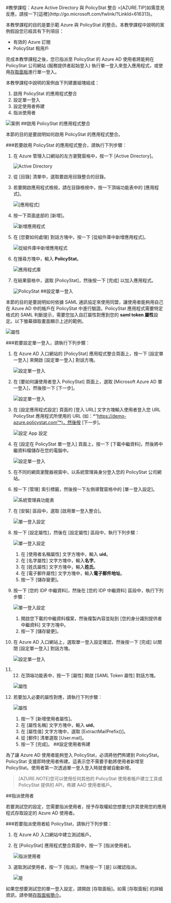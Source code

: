 <properties pageTitle="教學課程：Azure Active Directory 與 PolicyStat 整合 | Microsoft Azure" description="了解如何使用 PolicyStat 搭配 Azure Active Directory 來啟用單一登入、自動化佈建和更多功能！" services="active-directory" authors="MarkusVi"  documentationCenter="na" manager="stevenpo"/>
<tags ms.service="active-directory" ms.devlang="na" ms.topic="article" ms.tgt_pltfrm="na" ms.workload="identity" ms.date="08/01/2015" ms.author="markvi" />
#教學課程：Azure Active Directory 與 PolicyStat 整合
>[AZURE.TIP]如需意見反應，請按一下[這裡](http://go.microsoft.com/fwlink/?LinkId=616313)。
  
本教學課程的目的是要示範 Azure 與 PolicyStat 的整合。本教學課程中說明的案例假設您已經具有下列項目：

-   有效的 Azure 訂閱
-   PolicyStat 租用戶
  
完成本教學課程之後，您已指派至 PolicyStat 的 Azure AD 使用者將能夠在 PolicyStat 公司網站 (服務提供者起始登入) 執行單一登入來登入應用程式，或使用[存取面板](https://msdn.microsoft.com/library/dn308586)進行單一登入。
  
本教學課程中說明的案例由下列建置組塊組成：

1.  啟用 PolicyStat 的應用程式整合
2.  設定單一登入
3.  設定使用者佈建
4.  指派使用者

![案例](./media/active-directory-saas-policystat-tutorial/IC808662.png "案例")
##啟用 PolicyStat 的應用程式整合
  
本節的目的是要說明如何啟用 PolicyStat 的應用程式整合。

###若要啟用 PolicyStat 的應用程式整合，請執行下列步驟：

1.  在 Azure 管理入口網站的左方瀏覽窗格中，按一下 [Active Directory]。

    ![Active Directory](./media/active-directory-saas-policystat-tutorial/IC700993.png "Active Directory")

2.  從 [目錄] 清單中，選取要啟用目錄整合的目錄。

3.  若要開啟應用程式檢視，請在目錄檢視中，按一下頂端功能表中的 [應用程式]。

    ![[應用程式]](./media/active-directory-saas-policystat-tutorial/IC700994.png "[應用程式]")

4.  按一下頁面底部的 [新增]。

    ![新增應用程式](./media/active-directory-saas-policystat-tutorial/IC749321.png "新增應用程式")

5.  在 [您要如何處理] 對話方塊中，按一下 [從組件庫中新增應用程式]。

    ![從組件庫中新增應用程式](./media/active-directory-saas-policystat-tutorial/IC749322.png "從組件庫中新增應用程式")

6.  在搜尋方塊中，輸入 **PolicyStat**。

    ![應用程式庫](./media/active-directory-saas-policystat-tutorial/IC808627.png "應用程式庫")

7.  在結果窗格中，選取 [PolicyStat]，然後按一下 [完成] 以加入應用程式。

    ![PolicyStat](./media/active-directory-saas-policystat-tutorial/IC810430.png "PolicyStat")
##設定單一登入
  
本節的目的是要說明如何依據 SAML 通訊協定來使用同盟，讓使用者能夠用自己在 Azure AD 中的帳戶在 PolicyStat 中進行驗證。PolicyStat 應用程式需要特定格式的 SAML 判斷提示，需要您加入自訂屬性對應到您的 **saml token 屬性**設定。以下螢幕擷取畫面顯示上述的範例。

![屬性](./media/active-directory-saas-policystat-tutorial/IC808628.png "屬性")

###若要設定單一登入，請執行下列步驟：

1.  在 Azure AD 入口網站的 [PolicyStat] 應用程式整合頁面上，按一下 [設定單一登入] 來開啟 [設定單一登入] 對話方塊。

    ![設定單一登入](./media/active-directory-saas-policystat-tutorial/IC808629.png "設定單一登入")

2.  在 [要如何讓使用者登入 PolicyStat] 頁面上，選取 [Microsoft Azure AD 單一登入]，然後按一下 [下一步]。

    ![設定單一登入](./media/active-directory-saas-policystat-tutorial/IC808630.png "設定單一登入")

3.  在 [設定應用程式設定] 頁面的 [登入 URL] 文字方塊輸入使用者登入您 URL PolicyStat 應用程式所使用的 URL (如：*“https://demo-azure.policystat.com”*)，然後按 [下一步]。

    ![設定 App 設定](./media/active-directory-saas-policystat-tutorial/IC808631.png "設定 App 設定")

4.  在 [設定在 PolicyStat 單一登入] 頁面上，按一下 [下載中繼資料]，然後將中繼資料檔儲存在您的電腦中。

    ![設定單一登入](./media/active-directory-saas-policystat-tutorial/IC808632.png "設定單一登入")

5.  在不同的網頁瀏覽器視窗中，以系統管理員身分登入您的 PolicyStat 公司網站。

6.  按一下 [管理] 索引標籤，然後按一下左側導覽窗格中的 [單一登入設定]。

    ![系統管理員功能表](./media/active-directory-saas-policystat-tutorial/IC808633.png "系統管理員功能表")

7.  在 [安裝] 區段中，選取 [啟用單一登入整合]。

    ![單一登入設定](./media/active-directory-saas-policystat-tutorial/IC808634.png "單一登入設定")

8.  按一下 [設定屬性]，然後在 [設定屬性] 區段中，執行下列步驟：

    ![單一登入設定](./media/active-directory-saas-policystat-tutorial/IC808635.png "單一登入設定")

    1.  在 [使用者名稱屬性] 文字方塊中，輸入 **uid**。
    2.  在 [名字屬性] 文字方塊中，輸入**名字**。
    3.  在 [姓氏屬性] 文字方塊中，輸入**姓氏**。
    4.  在 [電子郵件屬性] 文字方塊中，輸入**電子郵件地址**。
    5.  按一下 [儲存變更]。

9.  按一下 [您的 IDP 中繼資料]，然後在 [您的 IDP 中繼資料] 區段中，執行下列步驟：

    ![單一登入設定](./media/active-directory-saas-policystat-tutorial/IC808635.png "單一登入設定")

    1.  開啟您下載的中繼資料檔案，然後複製內容並貼到 [您的身分識別提供者中繼資料] 文字方塊中。
    2.  按一下 [儲存變更]。

10. 在 Azure AD 入口網站上，選取單一登入設定確認，然後按一下 [完成] 以關閉 [設定單一登入] 對話方塊。

    ![設定單一登入](./media/active-directory-saas-policystat-tutorial/IC771723.png "設定單一登入")

11. 12. 在頂端功能表中，按一下 [屬性] 開啟 [SAML Token 屬性] 對話方塊。

    ![屬性](./media/active-directory-saas-policystat-tutorial/IC795920.png "屬性")

13. 若要加入必要的屬性對應，請執行下列步驟：

    ![屬性](./media/active-directory-saas-policystat-tutorial/IC804823.png "屬性")

    1.  按一下 [新增使用者屬性]。
    2.  在 [屬性名稱] 文字方塊中，輸入 **uid**。
    3.  在 [屬性值] 文字方塊中，選取 [ExtractMailPrefix()]。
    4.  從 [郵件] 清單選取 [User.mail]。
    5.  按一下 [完成]。
##設定使用者佈建
  
為了讓 Azure AD 使用者能夠登入 PolicyStat，必須將他們佈建到 PolicyStat。PolicyStat 支援即時使用者佈建。這表示您不需要手動將使用者新增至 PolicyStat。使用者第一次透過單一登入登入時就會被自動新增。

>[AZURE.NOTE]您可以使用任何其他的 PolicyStat 使用者帳戶建立工具或 PolicyStat 提供的 API，佈建 AAD 使用者帳戶。

##指派使用者
  
若要測試您的設定，您需要指派使用者，授予存取權給您想要允許其使用您的應用程式存取設定的 Azure AD 使用者。

###若要指派使用者給 PolicyStat，請執行下列步驟：

1.  在 Azure AD 入口網站中建立測試帳戶。

2.  在 [PolicyStat] 應用程式整合頁面中，按一下 [指派使用者]。

    ![指派使用者](./media/active-directory-saas-policystat-tutorial/IC808636.png "指派使用者")

3.  選取測試使用者，按一下 [指派]，然後按一下 [是] 以確認指派。

    ![是](./media/active-directory-saas-policystat-tutorial/IC767830.png "是")
  
如果您想要測試您的單一登入設定，請開啟 [存取面板]。如需 [存取面板] 的詳細資訊，請參閱[存取面板簡介](https://msdn.microsoft.com/library/dn308586)。

<!---HONumber=August15_HO7-->